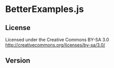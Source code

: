BetterExamples.js
============

License
----------------
Licensed under the Creative Commons BY-SA 3.0  
http://creativecommons.org/licenses/by-sa/3.0/

Version
-----------------
